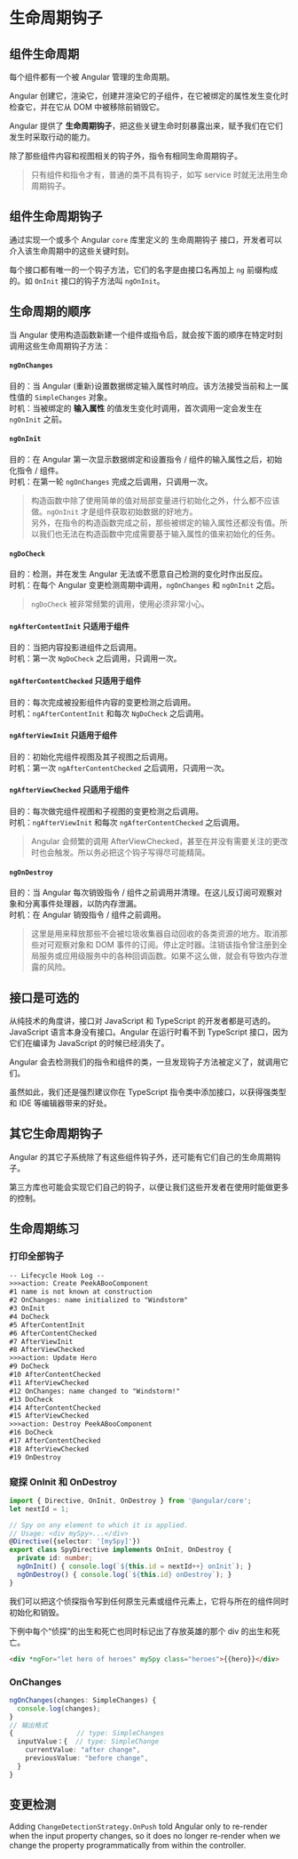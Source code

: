 # 生命周期钩子

## 组件生命周期

每个组件都有一个被 Angular 管理的生命周期。

Angular 创建它，渲染它，创建并渲染它的子组件，在它被绑定的属性发生变化时检查它，并在它从 DOM 中被移除前销毁它。

Angular 提供了 **生命周期钩子**，把这些关键生命时刻暴露出来，赋予我们在它们发生时采取行动的能力。

除了那些组件内容和视图相关的钩子外，指令有相同生命周期钩子。

> 只有组件和指令才有，普通的类不具有钩子，如写 service 时就无法用生命周期钩子。

## 组件生命周期钩子

通过实现一个或多个 Angular `core` 库里定义的 生命周期钩子 接口，开发者可以介入该生命周期中的这些关键时刻。

每个接口都有唯一的一个钩子方法，它们的名字是由接口名再加上 `ng` 前缀构成的。如 `OnInit` 接口的钩子方法叫 `ngOnInit`。

## 生命周期的顺序

当 Angular 使用构造函数新建一个组件或指令后，就会按下面的顺序在特定时刻调用这些生命周期钩子方法：

#### `ngOnChanges`

目的：当 Angular (重新)设置数据绑定输入属性时响应。该方法接受当前和上一属性值的 `SimpleChanges` 对象。   
时机：当被绑定的 **输入属性** 的值发生变化时调用，首次调用一定会发生在 `ngOnInit` 之前。

#### `ngOnInit`

目的：在 Angular 第一次显示数据绑定和设置指令 / 组件的输入属性之后，初始化指令 / 组件。   
时机：在第一轮 `ngOnChanges` 完成之后调用，只调用一次。

> 构造函数中除了使用简单的值对局部变量进行初始化之外，什么都不应该做。`ngOnInit` 才是组件获取初始数据的好地方。  
> 另外，在指令的构造函数完成之前，那些被绑定的输入属性还都没有值。所以我们也无法在构造函数中完成需要基于输入属性的值来初始化的任务。

#### `ngDoCheck`

目的：检测，并在发生 Angular 无法或不愿意自己检测的变化时作出反应。   
时机：在每个 Angular 变更检测周期中调用，`ngOnChanges` 和 `ngOnInit` 之后。

> `ngDoCheck` 被非常频繁的调用，使用必须非常小心。

#### `ngAfterContentInit` 只适用于组件

目的：当把内容投影进组件之后调用。   
时机：第一次 `NgDoCheck` 之后调用，只调用一次。

#### `ngAfterContentChecked` 只适用于组件

目的：每次完成被投影组件内容的变更检测之后调用。   
时机：`ngAfterContentInit` 和每次 `NgDoCheck` 之后调用。

#### `ngAfterViewInit` 只适用于组件

目的：初始化完组件视图及其子视图之后调用。   
时机：第一次 `ngAfterContentChecked` 之后调用，只调用一次。

#### `ngAfterViewChecked` 只适用于组件

目的：每次做完组件视图和子视图的变更检测之后调用。   
时机：`ngAfterViewInit` 和每次 `ngAfterContentChecked` 之后调用。

> Angular 会频繁的调用 AfterViewChecked，甚至在并没有需要关注的更改时也会触发。所以务必把这个钩子写得尽可能精简。

#### `ngOnDestroy`

目的：当 Angular 每次销毁指令 / 组件之前调用并清理。在这儿反订阅可观察对象和分离事件处理器，以防内存泄漏。   
时机：在 Angular 销毁指令 / 组件之前调用。

> 这里是用来释放那些不会被垃圾收集器自动回收的各类资源的地方。取消那些对可观察对象和 DOM 事件的订阅。停止定时器。注销该指令曾注册到全局服务或应用级服务中的各种回调函数。如果不这么做，就会有导致内存泄露的风险。

## 接口是可选的

从纯技术的角度讲，接口对 JavaScript 和 TypeScript 的开发者都是可选的。JavaScript 语言本身没有接口。Angular 在运行时看不到 TypeScript 接口，因为它们在编译为 JavaScript 的时候已经消失了。

Angular 会去检测我们的指令和组件的类，一旦发现钩子方法被定义了，就调用它们。

虽然如此，我们还是强烈建议你在 TypeScript 指令类中添加接口，以获得强类型和 IDE 等编辑器带来的好处。

## 其它生命周期钩子

Angular 的其它子系统除了有这些组件钩子外，还可能有它们自己的生命周期钩子。

第三方库也可能会实现它们自己的钩子，以便让我们这些开发者在使用时能做更多的控制。


## 生命周期练习

### 打印全部钩子

```txt
-- Lifecycle Hook Log --
>>>action: Create PeekABooComponent
#1 name is not known at construction
#2 OnChanges: name initialized to "Windstorm"
#3 OnInit
#4 DoCheck
#5 AfterContentInit
#6 AfterContentChecked
#7 AfterViewInit
#8 AfterViewChecked
>>>action: Update Hero
#9 DoCheck
#10 AfterContentChecked
#11 AfterViewChecked
#12 OnChanges: name changed to "Windstorm!"
#13 DoCheck
#14 AfterContentChecked
#15 AfterViewChecked
>>>action: Destroy PeekABooComponent
#16 DoCheck
#17 AfterContentChecked
#18 AfterViewChecked
#19 OnDestroy
```

### 窥探 OnInit 和 OnDestroy

```ts
import { Directive, OnInit, OnDestroy } from '@angular/core';
let nextId = 1;

// Spy on any element to which it is applied.
// Usage: <div mySpy>...</div>
@Directive({selector: '[mySpy]'})
export class SpyDirective implements OnInit, OnDestroy {
  private id: number;
  ngOnInit() { console.log(`${this.id = nextId++} onInit`); }
  ngOnDestroy() { console.log(`${this.id} onDestroy`); }
}
```

我们可以把这个侦探指令写到任何原生元素或组件元素上，它将与所在的组件同时初始化和销毁。

下例中每个“侦探”的出生和死亡也同时标记出了存放英雄的那个 div 的出生和死亡。

```html
<div *ngFor="let hero of heroes" mySpy class="heroes">{{hero}}</div>
```

### OnChanges

```ts
ngOnChanges(changes: SimpleChanges) {
  console.log(changes);
}
// 输出格式
{                // type: SimpleChanges
  inputValue：{  // type: SimpleChange
    currentValue: "after change",
    previousValue: "before change",
  }
}
```

## 变更检测

Adding `ChangeDetectionStrategy.OnPush` told Angular only to re-render when the input property changes, so it does no longer re-render when we change the property programmatically from within the controller.























